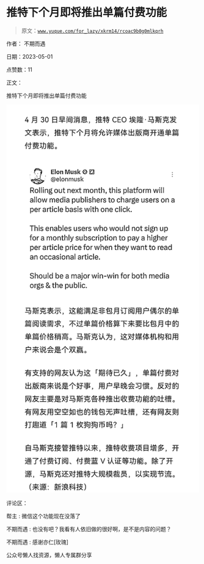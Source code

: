 # 推特下个月即将推出单篇付费功能

> 原文：[`www.yuque.com/for_lazy/xkrm14/rcoac9b0g0mlkqrh`](https://www.yuque.com/for_lazy/xkrm14/rcoac9b0g0mlkqrh)

作者： 不期而遇

日期：2023-05-01

点赞数：11

正文：

推特下个月即将推出单篇付费功能

![](img/5283817473c64ab1060af251fde6031e.png)  

评论区：

帮主 : 微信这个功能现在没落了

不期而遇 : 也没有吧？我看有人依旧做的很好啊，是不是内容的问题？

不期而遇 : 感谢亦仁[玫瑰]

公众号懒人找资源，懒人专属群分享

